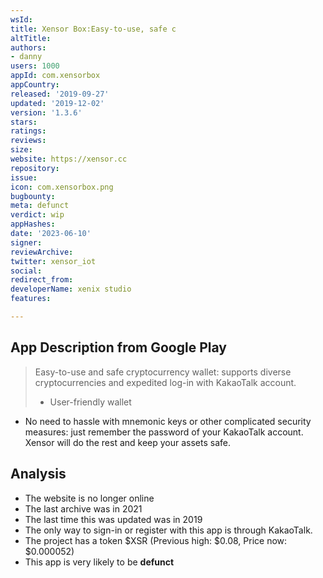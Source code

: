 ```yaml
---
wsId: 
title: Xensor Box:Easy-to-use, safe c
altTitle: 
authors:
- danny
users: 1000
appId: com.xensorbox
appCountry: 
released: '2019-09-27'
updated: '2019-12-02'
version: '1.3.6'
stars: 
ratings: 
reviews: 
size: 
website: https://xensor.cc
repository: 
issue: 
icon: com.xensorbox.png
bugbounty: 
meta: defunct
verdict: wip
appHashes: 
date: '2023-06-10'
signer: 
reviewArchive: 
twitter: xensor_iot
social: 
redirect_from: 
developerName: xenix studio
features: 

---
```


## App Description from Google Play 

> Easy-to-use and safe cryptocurrency wallet: supports diverse cryptocurrencies and expedited log-in with KakaoTalk account.
>
> - User-friendly wallet
- No need to hassle with mnemonic keys or other complicated security measures: just remember the password of your KakaoTalk account. Xensor will do the rest and keep your assets safe.

## Analysis 

- The website is no longer online 
- The last archive was in 2021 
- The last time this was updated was in 2019 
- The only way to sign-in or register with this app is through KakaoTalk. 
- The project has a token $XSR (Previous high: $0.08, Price now: $0.000052)
- This app is very likely to be **defunct**